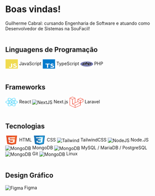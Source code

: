 <h1>Boas vindas!</h1>
Guilherme Cabral: cursando Engenharia de Software e atuando como Desenvolvedor de Sistemas na SouFacil!

<div style="display: inline_block"><br>
  <h2>Linguagens de Programação</h2>
  <img align="center" alt="JavaScript" height="30" width="40" src="https://raw.githubusercontent.com/devicons/devicon/master/icons/javascript/javascript-plain.svg">    JavaScript 
  <img align="center" alt="TS" height="30" width="40" src="https://raw.githubusercontent.com/devicons/devicon/master/icons/typescript/typescript-plain.svg">            TypeScript
  <img align="center" alt="TS" height="30" width="40" src="https://raw.githubusercontent.com/devicons/devicon/master/icons/php/php-original.svg">
  PHP
</div>

<div style="display: inline_block"><br>
  <h2>Frameworks</h2>
  <img align="center" alt="React" height="30" width="40" src="https://raw.githubusercontent.com/devicons/devicon/master/icons/react/react-original.svg">
  React
  <img align="center" alt="NextJS" height="35" width="45" src="https://cdn.jsdelivr.net/gh/devicons/devicon@latest/icons/nextjs/nextjs-original.svg">
  Next.js
  <img align="center" alt="Laravel" height="35" width="45" src="https://raw.githubusercontent.com/devicons/devicon/master/icons/laravel/laravel-original.svg">
  Laravel
  
</div>

<div style="display: inline_block"><br>
  <h2>Tecnologias</h2>
  <img align="center" alt="HTML" height="30" width="40" src="https://raw.githubusercontent.com/devicons/devicon/master/icons/html5/html5-original.svg"> HTML
  <img align="center" alt="CSS" height="30" width="40" src="https://raw.githubusercontent.com/devicons/devicon/master/icons/css3/css3-original.svg"> CSS
  <img align="center" alt="Tailwind" height="30" width="40" src="https://cdn.jsdelivr.net/gh/devicons/devicon@latest/icons/tailwindcss/tailwindcss-original.svg"> TailwindCSS
  <img align="center" alt="NodeJS" height="30" width="40" src="https://cdn.jsdelivr.net/gh/devicons/devicon@latest/icons/nodejs/nodejs-original.svg"> Node.JS &nbsp;
  <img align="center" alt="MongoDB" height="30" width="40" src="https://cdn.jsdelivr.net/gh/devicons/devicon@latest/icons/mongodb/mongodb-original.svg"> MongoDB
  <img align="center" alt="MongoDB" height="30" width="40" src="https://cdn.jsdelivr.net/gh/devicons/devicon@latest/icons/mysql/mysql-original.svg"> MySQL / MariaDB / PostgreSQL
  <img align="center" alt="MongoDB" height="30" width="40" src="https://cdn.jsdelivr.net/gh/devicons/devicon@latest/icons/git/git-original.svg"> Git
  <img align="center" alt="MongoDB" height="30" width="40" src="https://cdn.jsdelivr.net/gh/devicons/devicon@latest/icons/ubuntu/ubuntu-original.svg"> Linux
</div>

<div style="display: inline_block"><br>
  <h2>Design Gráfico</h2>
  <img align="center" alt="Figma" height="26" width="36" src="https://cdn.jsdelivr.net/gh/devicons/devicon@latest/icons/figma/figma-original.svg"> Figma
</div>
